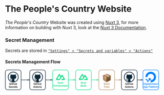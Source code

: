 # The People's Country Website

_The People's Country_ Website was created using [Nuxt 3](https://nuxt.com), for more information on building with Nuxt 3, look at the [Nuxt 3 Documentation](https://nuxt.com/docs/getting-started/introduction).


### Secret Management

Secrets are stored in [`"Settings" > "Secrets and variables" > "Actions"`](https://github.com/the-peoples-country/the-peoples-country.github.io/settings/secrets/actions)

#### Secrets Management Flow

![Secrets Management](assets/png/secrets-management.png)